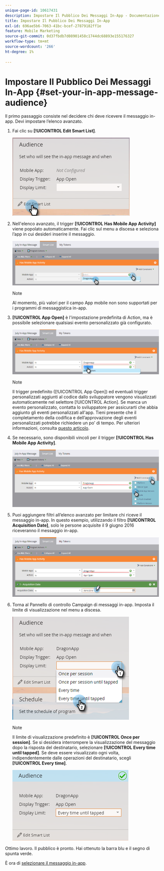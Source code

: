 ```yaml
---
unique-page-id: 10617431
description: Impostare Il Pubblico Dei Messaggi In-App - Documentazione Di Marketo - Documentazione Del Prodotto
title: Impostare Il Pubblico Dei Messaggi In-App
exl-id: 696ae5b6-7063-41bc-bcef-27879182ff1e
feature: Mobile Marketing
source-git-commit: 0d37fbdb7d08901458c1744dc68893e155176327
workflow-type: tm+mt
source-wordcount: '266'
ht-degree: 1%

---
```


# Impostare Il Pubblico Dei Messaggi In-App {#set-your-in-app-message-audience}

Il primo passaggio consiste nel decidere chi deve ricevere il messaggio in-app. Devi impostare l’elenco avanzato.

1. Fai clic su **[!UICONTROL Edit Smart List]**.

   ![](assets/image2016-5-9-15-3a15-3a7.png)

1. Nell&#39;elenco avanzato, il trigger **[!UICONTROL Has Mobile App Activity]** viene popolato automaticamente. Fai clic sul menu a discesa e seleziona l’app in cui desideri inserire il messaggio.

   ![](assets/image2016-5-9-15-3a18-3a10.png)

   >[!NOTE]
   >
   >Al momento, più valori per il campo App mobile non sono supportati per i programmi di messaggistica in-app.

1. **[!UICONTROL App Open]** è l&#39;impostazione predefinita di Action, ma è possibile selezionare qualsiasi evento personalizzato già configurato.

   ![](assets/image2016-5-9-15-3a20-3a23.png)

   >[!NOTE]
   >
   >Il trigger predefinito ([!UICONTROL App Open]) ed eventuali trigger personalizzati aggiunti al codice dallo sviluppatore vengono visualizzati automaticamente nel selettore [!UICONTROL Action]. Se manca un evento personalizzato, contatta lo sviluppatore per assicurarti che abbia aggiunto gli eventi personalizzati all&#39;app. Tieni presente che il completamento della codifica e dell’approvazione degli eventi personalizzati potrebbe richiedere un po’ di tempo. Per ulteriori informazioni, consulta [questo articolo](/help/marketo/product-docs/mobile-marketing/admin/before-you-create-push-notifications-and-in-app-messages.md).

1. Se necessario, sono disponibili vincoli per il trigger **[!UICONTROL Has Mobile App Activity]**.

   ![](assets/image2016-5-9-15-3a22-3a27.png)

1. Puoi aggiungere filtri all’elenco avanzato per limitare chi riceve il messaggio in-app. In questo esempio, utilizzando il filtro **[!UICONTROL Acquisition Date]**, solo le persone acquisite il 9 giugno 2016 riceveranno il messaggio in-app.

   ![](assets/image2016-5-9-15-3a26-3a2.png)

1. Torna al Pannello di controllo Campaign di messaggi in-app. Imposta il limite di visualizzazione nel menu a discesa.

   ![](assets/image2016-5-9-15-3a30-3a35.png)

   >[!NOTE]
   >
   >Il limite di visualizzazione predefinito è **[!UICONTROL Once per session]**. Se si desidera interrompere la visualizzazione del messaggio dopo la risposta del destinatario, selezionare **[!UICONTROL Every time until tapped]**. Se deve essere visualizzato ogni volta, indipendentemente dalle operazioni del destinatario, scegli **[!UICONTROL Every time]**.

   ![](assets/image2016-5-9-15-3a32-3a6.png)

Ottimo lavoro. Il pubblico è pronto. Hai ottenuto la barra blu e il segno di spunta verde.

È ora di [selezionare il messaggio in-app](/help/marketo/product-docs/mobile-marketing/in-app-messages/sending-your-in-app-message/select-your-in-app-message.md).
